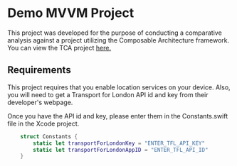# Demo MVVM Project 

This project was developed for the purpose of conducting a comparative analysis against a project utilizing the Composable Architecture framework. 
You can view the TCA project [here.](https://github.com/conjure/demo-ios-tca)

## Requirements
This project requires that you enable location services on your device. Also, you will need to get a Transport for London API id and key from their developer's webpage.

Once you have the API id and key, please enter them in the Constants.swift file in the Xcode project.

```swift
    struct Constants {
        static let transportForLondonKey = "ENTER_TFL_API_KEY"
        static let transportForLondonAppID = "ENTER_TFL_API_ID"
    }
```



